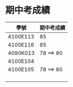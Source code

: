 # 期中考成績
|學號| 期中考成績|
|---|------|
|  4100E113 | 85|
| 4100E116 | 85|
| 4090K013 |78 ==> 80 |
|4100E104 | |
| 4100E105|78 ==> 80  |
| | |
| | |
| | |
| | |
